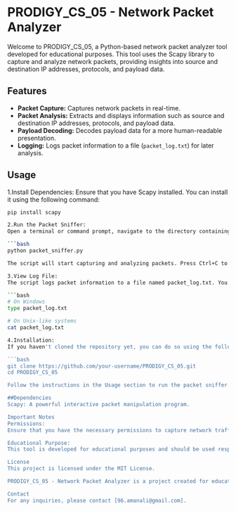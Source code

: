 # PRODIGY_CS_05 - Network Packet Analyzer

Welcome to PRODIGY_CS_05, a Python-based network packet analyzer tool developed for educational purposes. This tool uses the Scapy library to capture and analyze network packets, providing insights into source and destination IP addresses, protocols, and payload data.


## Features

- **Packet Capture:** Captures network packets in real-time.
- **Packet Analysis:** Extracts and displays information such as source and destination IP addresses, protocols, and payload data.
- **Payload Decoding:** Decodes payload data for a more human-readable presentation.
- **Logging:** Logs packet information to a file (`packet_log.txt`) for later analysis.

## Usage

1.Install Dependencies:
Ensure that you have Scapy installed. You can install it using the following command:

 ```bash
pip install scapy

2.Run the Packet Sniffer:
Open a terminal or command prompt, navigate to the directory containing the script (packet_sniffer.py), and execute the following command:

 ```bash
python packet_sniffer.py

The script will start capturing and analyzing packets. Press Ctrl+C to stop the packet sniffer.

3.View Log File:
The script logs packet information to a file named packet_log.txt. You can open this file to review the captured data.

 ```bash
# On Windows
type packet_log.txt

# On Unix-like systems
cat packet_log.txt

4.Installation:
If you haven't cloned the repository yet, you can do so using the following commands:

 ```bash
git clone https://github.com/your-username/PRODIGY_CS_05.git
cd PRODIGY_CS_05

Follow the instructions in the Usage section to run the packet sniffer.

##Dependencies
Scapy: A powerful interactive packet manipulation program.

Important Notes
Permissions:
Ensure that you have the necessary permissions to capture network traffic and comply with legal and ethical considerations.

Educational Purpose:
This tool is developed for educational purposes and should be used responsibly.

License
This project is licensed under the MIT License.

PRODIGY_CS_05 - Network Packet Analyzer is a project created for educational purposes. Developed by Aman Ali.

Contact
For any inquiries, please contact [96.amanali@gmail.com].
